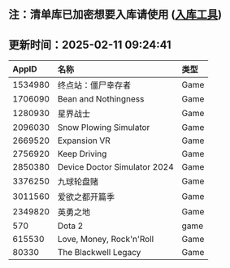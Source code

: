 ## 注：清单库已加密想要入库请使用 ([入库工具](https://github.com/BlankTMing/ManifestAutoUpdate/releases))

## 更新时间：2025-02-11 09:24:41
| AppID | 名称 | 类型  |
| :-------------------- | :----------------------------- | :----------- |
| 1534980 | 终点站：僵尸幸存者| Game |
| 1706090 | Bean and Nothingness| Game |
| 1280930 | 星界战士| Game |
| 2096030 | Snow Plowing Simulator| Game |
| 2669520 | Expansion VR| Game |
| 2756920 | Keep Driving| Game |
| 2850380 | Device Doctor Simulator 2024| Game |
| 3376250 | 九球轮盘赌| Game |
| 3011560 | 爱欲之都开篇季| Game |
| 2349820 | 英勇之地| Game |
| 570 | Dota 2| game |
| 615530 | Love, Money, Rock'n'Roll| Game |
| 80330 | The Blackwell Legacy| Game |
